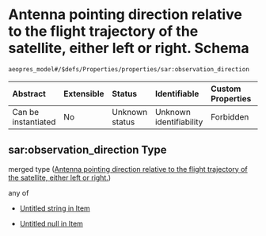 # Antenna pointing direction relative to the flight trajectory of the satellite, either left or right. Schema

```txt
aeopres_model#/$defs/Properties/properties/sar:observation_direction
```



| Abstract            | Extensible | Status         | Identifiable            | Custom Properties | Additional Properties | Access Restrictions | Defined In                                                                |
| :------------------ | :--------- | :------------- | :---------------------- | :---------------- | :-------------------- | :------------------ | :------------------------------------------------------------------------ |
| Can be instantiated | No         | Unknown status | Unknown identifiability | Forbidden         | Allowed               | none                | [model.schema.json\*](../../out/model.schema.json "open original schema") |

## sar:observation\_direction Type

merged type ([Antenna pointing direction relative to the flight trajectory of the satellite, either left or right.](model-defs-properties-properties-antenna-pointing-direction-relative-to-the-flight-trajectory-of-the-satellite-either-left-or-right.md))

any of

*   [Untitled string in Item](model-defs-properties-properties-antenna-pointing-direction-relative-to-the-flight-trajectory-of-the-satellite-either-left-or-right-anyof-0.md "check type definition")

*   [Untitled null in Item](model-defs-properties-properties-antenna-pointing-direction-relative-to-the-flight-trajectory-of-the-satellite-either-left-or-right-anyof-1.md "check type definition")
